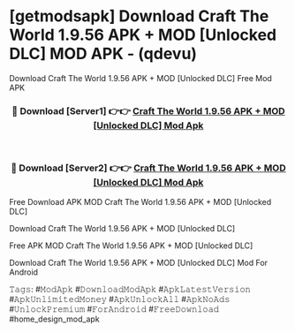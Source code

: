 # [getmodsapk] Download Craft The World 1.9.56 APK + MOD [Unlocked DLC] MOD APK - (qdevu)
Download Craft The World 1.9.56 APK + MOD [Unlocked DLC] Free Mod APK

<div align="center">
<h3>🔴 Download [Server1] 👉👉 <a href="https://apk-comot.site?title=Craft_The_World_1.9.56_APK_+_MOD_[Unlocked_DLC]">Craft The World 1.9.56 APK + MOD [Unlocked DLC] Mod Apk</a></h3><br>

<h3>🔴 Download [Server2] 👉👉 <a href="https://apk-comot.site?title=Craft_The_World_1.9.56_APK_+_MOD_[Unlocked_DLC]">Craft The World 1.9.56 APK + MOD [Unlocked DLC] Mod Apk</a></h3>
</div>


Free Download APK MOD Craft The World 1.9.56 APK + MOD [Unlocked DLC]

Download Craft The World 1.9.56 APK + MOD [Unlocked DLC] 

Free APK MOD Craft The World 1.9.56 APK + MOD [Unlocked DLC] 

Download Craft The World 1.9.56 APK + MOD [Unlocked DLC] Mod For Android

𝚃𝚊𝚐𝚜: #𝙼𝚘𝚍𝙰𝚙𝚔 #𝙳𝚘𝚠𝚗𝚕𝚘𝚊𝚍𝙼𝚘𝚍𝙰𝚙𝚔 #𝙰𝚙𝚔𝙻𝚊𝚝𝚎𝚜𝚝𝚅𝚎𝚛𝚜𝚒𝚘𝚗 #𝙰𝚙𝚔𝚄𝚗𝚕𝚒𝚖𝚒𝚝𝚎𝚍𝙼𝚘𝚗𝚎𝚢 #𝙰𝚙𝚔𝚄𝚗𝚕𝚘𝚌𝚔𝙰𝚕𝚕 #𝙰𝚙𝚔𝙽𝚘𝙰𝚍𝚜 #𝚄𝚗𝚕𝚘𝚌𝚔𝙿𝚛𝚎𝚖𝚒𝚞𝚖 #𝙵𝚘𝚛𝙰𝚗𝚍𝚛𝚘𝚒𝚍 #𝙵𝚛𝚎𝚎𝙳𝚘𝚠𝚗𝚕𝚘𝚊𝚍 #home_design_mod_apk